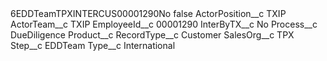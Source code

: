 <?xml version="1.0" encoding="UTF-8"?>
<CustomMetadata xmlns="http://soap.sforce.com/2006/04/metadata" xmlns:xsi="http://www.w3.org/2001/XMLSchema-instance" xmlns:xsd="http://www.w3.org/2001/XMLSchema">
    <label>6EDDTeamTPXINTERCUS00001290No</label>
    <protected>false</protected>
    <values>
        <field>ActorPosition__c</field>
        <value xsi:type="xsd:string">TXIP</value>
    </values>
    <values>
        <field>ActorTeam__c</field>
        <value xsi:type="xsd:string">TXIP</value>
    </values>
    <values>
        <field>EmployeeId__c</field>
        <value xsi:type="xsd:string">00001290</value>
    </values>
    <values>
        <field>InterByTX__c</field>
        <value xsi:type="xsd:string">No</value>
    </values>
    <values>
        <field>Process__c</field>
        <value xsi:type="xsd:string">DueDiligence</value>
    </values>
    <values>
        <field>Product__c</field>
        <value xsi:nil="true"/>
    </values>
    <values>
        <field>RecordType__c</field>
        <value xsi:type="xsd:string">Customer</value>
    </values>
    <values>
        <field>SalesOrg__c</field>
        <value xsi:type="xsd:string">TPX</value>
    </values>
    <values>
        <field>Step__c</field>
        <value xsi:type="xsd:string">EDDTeam</value>
    </values>
    <values>
        <field>Type__c</field>
        <value xsi:type="xsd:string">International</value>
    </values>
</CustomMetadata>
